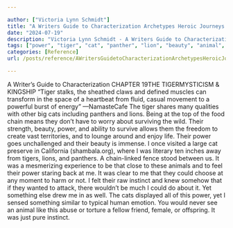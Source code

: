 ```yaml
---

author: ["Victoria Lynn Schmidt"]
title: "A Writers Guide to Characterization Archetypes Heroic Journeys and Other Elements of Dynamic Character Development - part0025_split_000.html"
date: "2024-07-19"
description: "Victoria Lynn Schmidt - A Writers Guide to Characterization Archetypes Heroic Journeys and Other Elements of Dynamic Character Development"
tags: ["power", "tiger", "cat", "panther", "lion", "beauty", "animal", "could", "instinct", "yet", "something", "writer", "guide", "characterization", "chapter", "tigermysticism", "kingship", "stalk", "sheathed", "claw", "defined", "muscle", "transform", "space", "heartbeat"]
categories: [Reference]
url: /posts/reference/AWritersGuidetoCharacterizationArchetypesHeroicJourneysandOtherElementsofDynamicCharacterDevelopment-part0025split000html

---
```



A Writer’s Guide to Characterization
CHAPTER 19THE TIGERMYSTICISM & KINGSHIP
“Tiger stalks, the sheathed claws and defined muscles can transform in the space of a heartbeat from fluid, casual movement to a powerful burst of energy” —NamasteCafe
The tiger shares many qualities with other big cats including panthers and lions.
Being at the top of the food chain means they don’t have to worry about surviving the wild. Their strength, beauty, power, and ability to survive allows them the freedom to create vast territories, and to lounge around and enjoy life. Their power goes unchallenged and their beauty is immense.
I once visited a large cat preserve in California (shambala.org), where I was literary ten inches away from tigers, lions, and panthers. A chain-linked fence stood between us. It was a mesmerizing experience to be that close to these animals and to feel their power staring back at me. It was clear to me that they could choose at any moment to harm or not. I felt their raw instinct and knew somehow that if they wanted to attack, there wouldn’t be much I could do about it.
Yet something else drew me in as well. The cats displayed all of this power, yet I sensed something similar to typical human emotion. You would never see an animal like this abuse or torture a fellow friend, female, or offspring. It was just pure instinct.
